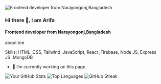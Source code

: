 
![ Frontend developer from Narayongonj,Bangladesh](https://i.ibb.co/f44scvK/github.jpg)
### Hi there 👋, I am Arifa
####  Frontend developer from Narayongonj,Bangladesh

about me 

Skills: HTML ,CSS, Tailwind ,JavaScript, React ,Firebase, Node JS, Express JS ,MongoDB

- 🔭 I’m currently working on this page.

![Your GitHub Stats](https://github-readme-stats.vercel.app/api?username=minajarifa&show_icons=true&theme=radical)
![Top Languages](https://github-readme-stats.vercel.app/api/top-langs/?username=minajarifa&layout=compact&theme=radical)
![GitHub Streak](https://streak-stats.demolab.com?user=minajarifa&theme=radical)

